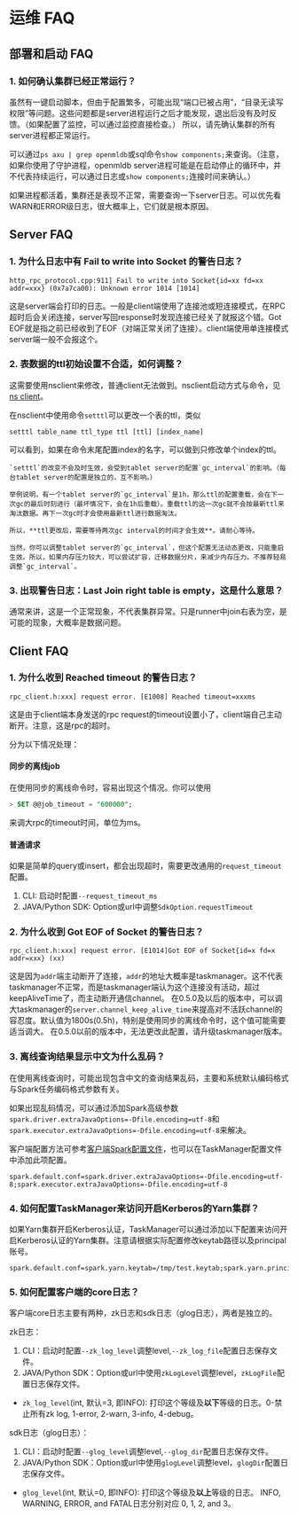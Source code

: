 # 运维 FAQ

## 部署和启动 FAQ

### 1. 如何确认集群已经正常运行？
虽然有一键启动脚本，但由于配置繁多，可能出现“端口已被占用”，“目录无读写权限”等问题。这些问题都是server进程运行之后才能发现，退出后没有及时反馈。（如果配置了监控，可以通过监控直接检查。）
所以，请先确认集群的所有server进程都正常运行。

可以通过`ps axu | grep openmldb`或sql命令`show components;`来查询。（注意，如果你使用了守护进程，openmldb server进程可能是在启动停止的循环中，并不代表持续运行，可以通过日志或`show components;`连接时间来确认。）

如果进程都活着，集群还是表现不正常，需要查询一下server日志。可以优先看WARN和ERROR级日志，很大概率上，它们就是根本原因。

## Server FAQ

### 1. 为什么日志中有 Fail to write into Socket 的警告日志？
```
http_rpc_protocol.cpp:911] Fail to write into Socket{id=xx fd=xx addr=xxx} (0x7a7ca00): Unknown error 1014 [1014]
```
这是server端会打印的日志。一般是client端使用了连接池或短连接模式，在RPC超时后会关闭连接，server写回response时发现连接已经关了就报这个错。Got EOF就是指之前已经收到了EOF（对端正常关闭了连接）。client端使用单连接模式server端一般不会报这个。

### 2. 表数据的ttl初始设置不合适，如何调整？
这需要使用nsclient来修改，普通client无法做到。nsclient启动方式与命令，见[ns client](../reference/cli.md#ns-client)。

在nsclient中使用命令`setttl`可以更改一个表的ttl，类似
```
setttl table_name ttl_type ttl [ttl] [index_name]
```
可以看到，如果在命令末尾配置index的名字，可以做到只修改单个index的ttl。
```{caution}
`setttl`的改变不会及时生效，会受到tablet server的配置`gc_interval`的影响。（每台tablet server的配置是独立的，互不影响。）

举例说明，有一个tablet server的`gc_interval`是1h，那么ttl的配置重载，会在下一次gc的最后时刻进行（最坏情况下，会在1h后重载）。重载ttl的这一次gc就不会按最新ttl来淘汰数据。再下一次gc时才会使用最新ttl进行数据淘汰。

所以，**ttl更改后，需要等待两次gc interval的时间才会生效**。请耐心等待。

当然，你可以调整tablet server的`gc_interval`，但这个配置无法动态更改，只能重启生效。所以，如果内存压力较大，可以尝试扩容，迁移数据分片，来减少内存压力。不推荐轻易调整`gc_interval`。
```

### 3. 出现警告日志：Last Join right table is empty，这是什么意思？
通常来讲，这是一个正常现象，不代表集群异常。只是runner中join右表为空，是可能的现象，大概率是数据问题。

## Client FAQ

### 1. 为什么收到 Reached timeout 的警告日志？
```
rpc_client.h:xxx] request error. [E1008] Reached timeout=xxxms
```
这是由于client端本身发送的rpc request的timeout设置小了，client端自己主动断开。注意，这是rpc的超时。

分为以下情况处理：
#### 同步的离线job
在使用同步的离线命令时，容易出现这个情况。你可以使用
```sql
> SET @@job_timeout = "600000";
```
来调大rpc的timeout时间，单位为ms。
#### 普通请求
如果是简单的query或insert，都会出现超时，需要更改通用的`request_timeout`配置。
1. CLI: 启动时配置`--request_timeout_ms`
2. JAVA/Python SDK: Option或url中调整`SdkOption.requestTimeout`

### 2. 为什么收到 Got EOF of Socket 的警告日志？
```
rpc_client.h:xxx] request error. [E1014]Got EOF of Socket{id=x fd=x addr=xxx} (xx)
```
这是因为`addr`端主动断开了连接，`addr`的地址大概率是taskmanager。这不代表taskmanager不正常，而是taskmanager端认为这个连接没有活动，超过keepAliveTime了，而主动断开通信channel。
在0.5.0及以后的版本中，可以调大taskmanager的`server.channel_keep_alive_time`来提高对不活跃channel的容忍度。默认值为1800s(0.5h)，特别是使用同步的离线命令时，这个值可能需要适当调大。
在0.5.0以前的版本中，无法更改此配置，请升级taskmanager版本。

### 3. 离线查询结果显示中文为什么乱码？

在使用离线查询时，可能出现包含中文的查询结果乱码，主要和系统默认编码格式与Spark任务编码格式参数有关。

如果出现乱码情况，可以通过添加Spark高级参数`spark.driver.extraJavaOptions=-Dfile.encoding=utf-8`和`spark.executor.extraJavaOptions=-Dfile.encoding=utf-8`来解决。

客户端配置方法可参考[客户端Spark配置文件](../reference/client_config/client_spark_config.md)，也可以在TaskManager配置文件中添加此项配置。

```
spark.default.conf=spark.driver.extraJavaOptions=-Dfile.encoding=utf-8;spark.executor.extraJavaOptions=-Dfile.encoding=utf-8
```

### 4. 如何配置TaskManager来访问开启Kerberos的Yarn集群？

如果Yarn集群开启Kerberos认证，TaskManager可以通过添加以下配置来访问开启Kerberos认证的Yarn集群。注意请根据实际配置修改keytab路径以及principal账号。

```
spark.default.conf=spark.yarn.keytab=/tmp/test.keytab;spark.yarn.principal=test@EXAMPLE.COM
```

### 5. 如何配置客户端的core日志？

客户端core日志主要有两种，zk日志和sdk日志（glog日志），两者是独立的。

zk日志：
1. CLI：启动时配置`--zk_log_level`调整level,`--zk_log_file`配置日志保存文件。
2. JAVA/Python SDK：Option或url中使用`zkLogLevel`调整level，`zkLogFile`配置日志保存文件。

- `zk_log_level`(int, 默认=3, 即INFO): 
打印这个等级及**以下**等级的日志。0-禁止所有zk log, 1-error, 2-warn, 3-info, 4-debug。

sdk日志（glog日志）：
1. CLI：启动时配置`--glog_level`调整level,`--glog_dir`配置日志保存文件。
2. JAVA/Python SDK：Option或url中使用`glogLevel`调整level，`glogDir`配置日志保存文件。

- `glog_level`(int, 默认=0, 即INFO):
打印这个等级及**以上**等级的日志。 INFO, WARNING, ERROR, and FATAL日志分别对应 0, 1, 2, and 3。

